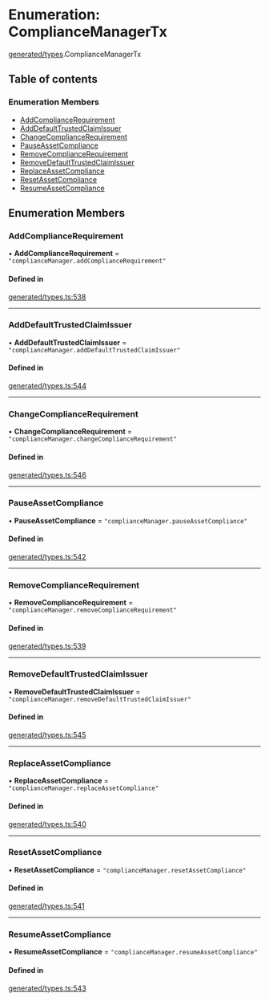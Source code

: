 # Enumeration: ComplianceManagerTx

[generated/types](../wiki/generated.types).ComplianceManagerTx

## Table of contents

### Enumeration Members

- [AddComplianceRequirement](../wiki/generated.types.ComplianceManagerTx#addcompliancerequirement)
- [AddDefaultTrustedClaimIssuer](../wiki/generated.types.ComplianceManagerTx#adddefaulttrustedclaimissuer)
- [ChangeComplianceRequirement](../wiki/generated.types.ComplianceManagerTx#changecompliancerequirement)
- [PauseAssetCompliance](../wiki/generated.types.ComplianceManagerTx#pauseassetcompliance)
- [RemoveComplianceRequirement](../wiki/generated.types.ComplianceManagerTx#removecompliancerequirement)
- [RemoveDefaultTrustedClaimIssuer](../wiki/generated.types.ComplianceManagerTx#removedefaulttrustedclaimissuer)
- [ReplaceAssetCompliance](../wiki/generated.types.ComplianceManagerTx#replaceassetcompliance)
- [ResetAssetCompliance](../wiki/generated.types.ComplianceManagerTx#resetassetcompliance)
- [ResumeAssetCompliance](../wiki/generated.types.ComplianceManagerTx#resumeassetcompliance)

## Enumeration Members

### AddComplianceRequirement

• **AddComplianceRequirement** = ``"complianceManager.addComplianceRequirement"``

#### Defined in

[generated/types.ts:538](https://github.com/PolymeshAssociation/polymesh-sdk/blob/46129005/src/generated/types.ts#L538)

___

### AddDefaultTrustedClaimIssuer

• **AddDefaultTrustedClaimIssuer** = ``"complianceManager.addDefaultTrustedClaimIssuer"``

#### Defined in

[generated/types.ts:544](https://github.com/PolymeshAssociation/polymesh-sdk/blob/46129005/src/generated/types.ts#L544)

___

### ChangeComplianceRequirement

• **ChangeComplianceRequirement** = ``"complianceManager.changeComplianceRequirement"``

#### Defined in

[generated/types.ts:546](https://github.com/PolymeshAssociation/polymesh-sdk/blob/46129005/src/generated/types.ts#L546)

___

### PauseAssetCompliance

• **PauseAssetCompliance** = ``"complianceManager.pauseAssetCompliance"``

#### Defined in

[generated/types.ts:542](https://github.com/PolymeshAssociation/polymesh-sdk/blob/46129005/src/generated/types.ts#L542)

___

### RemoveComplianceRequirement

• **RemoveComplianceRequirement** = ``"complianceManager.removeComplianceRequirement"``

#### Defined in

[generated/types.ts:539](https://github.com/PolymeshAssociation/polymesh-sdk/blob/46129005/src/generated/types.ts#L539)

___

### RemoveDefaultTrustedClaimIssuer

• **RemoveDefaultTrustedClaimIssuer** = ``"complianceManager.removeDefaultTrustedClaimIssuer"``

#### Defined in

[generated/types.ts:545](https://github.com/PolymeshAssociation/polymesh-sdk/blob/46129005/src/generated/types.ts#L545)

___

### ReplaceAssetCompliance

• **ReplaceAssetCompliance** = ``"complianceManager.replaceAssetCompliance"``

#### Defined in

[generated/types.ts:540](https://github.com/PolymeshAssociation/polymesh-sdk/blob/46129005/src/generated/types.ts#L540)

___

### ResetAssetCompliance

• **ResetAssetCompliance** = ``"complianceManager.resetAssetCompliance"``

#### Defined in

[generated/types.ts:541](https://github.com/PolymeshAssociation/polymesh-sdk/blob/46129005/src/generated/types.ts#L541)

___

### ResumeAssetCompliance

• **ResumeAssetCompliance** = ``"complianceManager.resumeAssetCompliance"``

#### Defined in

[generated/types.ts:543](https://github.com/PolymeshAssociation/polymesh-sdk/blob/46129005/src/generated/types.ts#L543)
